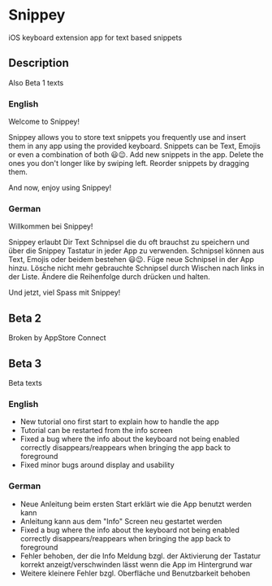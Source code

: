 # Snippey

iOS keyboard extension app for text based snippets

## Description

Also Beta 1 texts

### English

Welcome to Snippey!

Snippey allows you to store text snippets you frequently use and insert them in any app using the provided keyboard.
Snippets can be Text, Emojis or even a combination of both 😃😉.
Add new snippets in the app. Delete the ones you don't longer like by swiping left. Reorder snippets by dragging them.

And now, enjoy using Snippey!

### German

Willkommen bei Snippey!

Snippey erlaubt Dir Text Schnipsel die du oft brauchst zu speichern und über die Snippey Tastatur in jeder App zu verwenden.
Schnipsel können aus Text, Emojis oder beidem bestehen 😃😉.
Füge neue Schnipsel in der App hinzu. Lösche nicht mehr gebrauchte Schnipsel durch Wischen nach links in der Liste. Ändere die Reihenfolge durch drücken und halten.

Und jetzt, viel Spass mit Snippey!


## Beta 2

Broken by AppStore Connect

## Beta 3

Beta texts

### English

- New tutorial ono first start to explain how to handle the app
- Tutorial can be restarted from the info screen
- Fixed a bug where the info about the keyboard not being enabled correctly disappears/reappears when bringing the app back to foreground
- Fixed minor bugs around display and usability

### German

- Neue Anleitung beim ersten Start erklärt wie die App benutzt werden kann
- Anleitung kann aus dem "Info" Screen neu gestartet werden
- Fixed a bug where the info about the keyboard not being enabled correctly disappears/reappears when bringing the app back to foreground
- Fehler behoben, der die Info Meldung bzgl. der Aktivierung der Tastatur korrekt anzeigt/verschwinden lässt wenn die App im Hintergrund war
- Weitere kleinere Fehler bzgl. Oberfläche und Benutzbarkeit behoben
